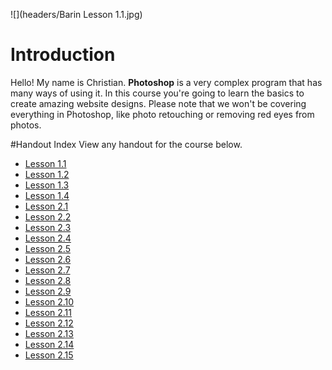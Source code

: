 ![](headers/Barin Lesson 1.1.jpg)
# Introduction

Hello! My name is Christian. **Photoshop** is a very complex program that has many ways of using it. In this course you're going to learn the basics to create amazing website designs. Please note that we won't be covering everything in Photoshop, like photo retouching or removing red eyes from photos.

#Handout Index
View any handout for the course below.

* [Lesson 1.1](Introduction_to_Photoshop_handouts/1-1.md)
* [Lesson 1.2](Introduction_to_Photoshop_handouts/1-2.md)
* [Lesson 1.3](Introduction_to_Photoshop_handouts/1-3.md)
* [Lesson 1.4](Introduction_to_Photoshop_handouts/1-4.md)
* [Lesson 2.1](Introduction_to_Photoshop_handouts/2-1.md)
* [Lesson 2.2](Introduction_to_Photoshop_handouts/2-2.md)
* [Lesson 2.3](Introduction_to_Photoshop_handouts/2-3.md)
* [Lesson 2.4](Introduction_to_Photoshop_handouts/2-4.md)
* [Lesson 2.5](Introduction_to_Photoshop_handouts/2-5.md)
* [Lesson 2.6](Introduction_to_Photoshop_handouts/2-6.md)
* [Lesson 2.7](Introduction_to_Photoshop_handouts/2-7.md)
* [Lesson 2.8](Introduction_to_Photoshop_handouts/2-8.md)
* [Lesson 2.9](Introduction_to_Photoshop_handouts/2-9.md)
* [Lesson 2.10](Introduction_to_Photoshop_handouts/2-10.md)
* [Lesson 2.11](Introduction_to_Photoshop_handouts/2-11.md)
* [Lesson 2.12](Introduction_to_Photoshop_handouts/2-12.md)
* [Lesson 2.13](Introduction_to_Photoshop_handouts/2-13.md)
* [Lesson 2.14](Introduction_to_Photoshop_handouts/2-14.md)
* [Lesson 2.15](Introduction_to_Photoshop_handouts/2-15.md)
